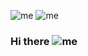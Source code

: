 ![me](https://media.giphy.com/media/LmNwrBhejkK9EFP504/giphy.gif)
![me](https://tenor.com/view/wave-hello-emote-flat-waving-gif-22026836)
### Hi there ![me](https://tenor.com/view/wave-hello-emote-flat-waving-gif-22026836)
<!-- [![Header](https://raw.githubusercontent.com/Dave-lab12/<OWNER>/<OWNER>/giphy.gif "Header")](https://media.giphy.com/media/LmNwrBhejkK9EFP504/giphy.gif) -->
<!--
**Dave-lab12/Dave-lab12** is a ✨ _special_ ✨ repository because its `README.md` (this file) appears on your GitHub profile.

Here are some ideas to get you started:

- 🔭 I’m currently working on ...
- 🌱 I’m currently learning ...
- 👯 I’m looking to collaborate on ...
- 🤔 I’m looking for help with ...
- 💬 Ask me about ...
- 📫 How to reach me: ...
- 😄 Pronouns: ...
- ⚡ Fun fact: ...
-->
